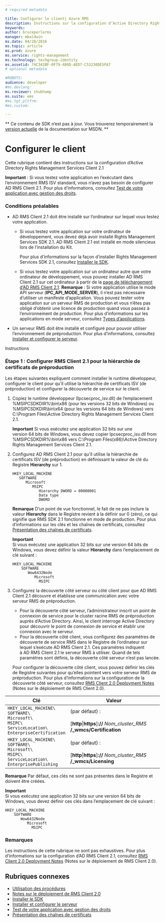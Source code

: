 ```yaml
---
# required metadata

title: Configurer le client| Azure RMS
description: Instructions sur la configuration d’Active Directory Rights Management Services Client 2.1
keywords:
author: bruceperlerms
manager: mbaldwin
ms.date: 04/28/2016
ms.topic: article
ms.prod: azure
ms.service: rights-management
ms.technology: techgroup-identity
ms.assetid: 74C342BF-0F79-486D-AED7-C53230DE5FA7
# optional metadata

#ROBOTS:
audience: developer
#ms.devlang:
ms.reviewer: shubhamp
ms.suite: ems
#ms.tgt_pltfrm:
#ms.custom:

---
```

** Ce contenu de SDK n’est pas à jour. Vous trouverez temporairement la [version actuelle](https://msdn.microsoft.com/library/windows/desktop/hh535290(v=vs.85).aspx) de la documentation sur MSDN. **
# Configurer le client

Cette rubrique contient des instructions sur la configuration d’Active Directory Rights Management Services Client 2.1

**Important** : Si vous testez votre application en l’exécutant dans l’environnement RMS ISV standard, vous n’avez pas besoin de configurer AD RMS Client 2.1. Pour plus d’informations, consultez [Test de votre application avec gestion des droits](running-your-first-application.md).

 

### Conditions préalables

-   AD RMS Client 2.1 doit être installé sur l’ordinateur sur lequel vous testez votre application.

    -   Si vous testez votre application sur votre ordinateur de développement, vous devez déjà avoir installé Rights Management Services SDK 2.1. AD RMS Client 2.1 est installé en mode silencieux lors de l’installation du Kit.

        Pour plus d’informations sur la façon d’installer Rights Management Services SDK 2.1, consultez [Installer le SDK](create-your-first-rights-aware-application.md).

    -   Si vous testez votre application sur un ordinateur autre que votre ordinateur de développement, vous pouvez installer AD RMS Client 2.1 sur cet ordinateur à partir de la [page de téléchargement d’AD RMS Client 2.1](http://www.microsoft.com/en-us/download/details.aspx?id=38396).
        **Remarque** : Si votre application utilise le mode API serveur (**IPC\_API\_MODE\_SERVER**), il n’est pas nécessaire d’utiliser un manifeste d’application. Vous pouvez tester votre application sur un serveur RMS de production et vous n’êtes pas obligé d’obtenir une licence de production quand vous passez à l’environnement de production. Pour plus d’informations sur les applications en mode serveur, consultez [Types d’applications](application-types.md).

         

-   Un serveur RMS doit être installé et configuré pour pouvoir utiliser l’environnement de préproduction. Pour plus d’informations, consultez [Installer et configurer le serveur](how-to-install-and-configure-an-rms-server.md).

Instructions

### Étape 1 : Configurer RMS Client 2.1 pour la hiérarchie de certificats de préproduction

Les étapes suivantes expliquent comment installer le runtime développeur, configurer le client pour qu’il utilise la hiérarchie de certificats ISV (de préproduction) et configurer la découverte de service sur le client.

1.  Copiez le runtime développeur (Ipcsecproc\_isv.dll) de l’emplacement %MSIPCSDKDIR%\\bin\\x86 (pour les versions 32 bits de Windows) ou %MSIPCSDKDIR\\bin\\x64 (pour les versions 64 bits de Windows) vers C:\\Program Files\\Active Directory Rights Management Services Client 2.1.

    **Important** Si vous exécutez une application 32 bits sur une version 64 bits de Windows, vous devez copier Ipcsecproc\_isv.dll from %MSIPCSDKDIR%\\bin\\x86 vers C:\\Program Files(x86)\\Active Directory Rights Management Services Client 2.1.

     

2.  Configurez AD RMS Client 2.1 pour qu’il utilise la hiérarchie de certificats ISV (de préproduction) en définissant la valeur de clé du Registre **Hierarchy** sur 1.

    ```
    HKEY_LOCAL_MACHINE
       SOFTWARE
          Microsoft
             MSIPC
                Hierarchy DWORD = 00000001
                Data type
                DWORD
    ```

    **Remarque** D’un point de vue fonctionnel, le fait de ne pas inclure la valeur **Hierarchy** dans le Registre revient à la définir sur 0 (zéro), ce qui signifie que RMS SDK 2.1 fonctionne en mode de production. Pour plus d’informations sur les clés et les chaînes de certificats, consultez [Présentation des chaînes de certificats](understanding-certificate-chains.md).

    **Important**  
    Si vous exécutez une application 32 bits sur une version 64 bits de Windows, vous devez définir la valeur **Hierarchy** dans l’emplacement de clé suivant :

    ```
    HKEY_LOCAL_MACHINE
        SOFTWARE
           Wow6432Node
              Microsoft
                MSIPC
    ```
     

3.  Configurez la découverte côté serveur ou côté client pour que AD RMS Client 2.1 découvre et établisse une communication avec votre serveur RMS de préproduction.

    -   Pour la découverte côté serveur, l’administrateur inscrit un point de connexion de service pour le cluster racine RMS de préproduction auprès d’Active Directory. Ainsi, le client interroge Active Directory pour découvrir le point de connexion de service et établir une connexion avec le serveur.
    -   Pour la découverte côté client, vous configurez des paramètres de découverte de service RMS dans le Registre de l’ordinateur sur lequel s’exécute AD RMS Client 2.1. Ces paramètres indiquent à AD RMS Client 2.1 le serveur RMS à utiliser. Quand de tels paramètres sont définis, la découverte côté serveur n’est pas lancée.

    Pour configurer la découverte côté client, vous pouvez définir les clés de Registre suivantes pour qu’elles pointent vers votre serveur RMS de préproduction. Pour plus d’informations sur la configuration de la découverte côté serveur, consultez [RMS Client 2.0 Deployment Notes](https://TechNet.Microsoft.Com/en-us/library/jj159267(WS.10).aspx) (Notes sur le déploiement de RMS Client 2.0).

|Clé|Valeur|
|---|-----|
|`HKEY_LOCAL_MACHINE\`<br>`SOFTWARE\`<br>`Microsoft\`<br>`MSIPC\`<br>`ServiceLocation\`<br>`EnterpriseCertification`|(par défaut) :<br><br> [**http**&#124;**https**]**://** *Nom_cluster_RMS* **/_wmcs/Certification**|
|`HKEY_LOCAL_MACHINE\`<br>`SOFTWARE\`<br>`Microsoft\`<br>`MSIPC\`<br>`ServiceLocation\`<br>`EnterprisePublishing`|(par défaut) :<br><br> [**http**&#124;**https**]**://** *Nom_cluster_RMS* **/_wmcs/Licensing**|


**Remarque** Par défaut, ces clés ne sont pas présentes dans le Registre et doivent être créées.
     
**Important**  
    Si vous exécutez une application 32 bits sur une version 64 bits de Windows, vous devez définir ces clés dans l’emplacement de clé suivant :


    HKEY_LOCAL_MACHINE
        SOFTWARE
           Wow6432Node
              Microsoft
                MSIPC
    

### Remarques

Les instructions de cette rubrique ne sont pas exhaustives. Pour plus d’informations sur la configuration d’AD RMS Client 2.1, consultez [RMS Client 2.0 Deployment Notes](https://TechNet.Microsoft.Com/en-us/library/jj159267(WS.10).aspx) (Notes sur le déploiement de RMS Client 2.0).

## Rubriques connexes


* [Utilisation des procédures](how-to-use-msipc.md)
* [Notes sur le déploiement de RMS Client 2.0](https://TechNet.Microsoft.Com/en-us/library/jj159267(WS.10).aspx)
* [Installer le SDK](create-your-first-rights-aware-application.md)
* [Installer et configurer le serveur](how-to-install-and-configure-an-rms-server.md)
* [Test de votre application avec gestion des droits](running-your-first-application.md)
* [Présentation des chaînes de certificats](understanding-certificate-chains.md)
 

 


<!--HONumber=Jun16_HO1-->


